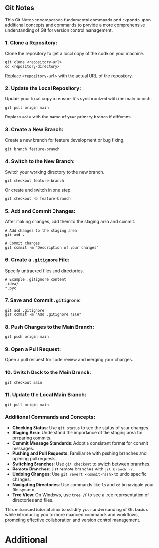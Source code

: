 ## Git Notes

This Git Notes encompasses fundamental commands and expands upon additional concepts and commands to provide a more comprehensive understanding of Git for version control management.

### 1. Clone a Repository:
Clone the repository to get a local copy of the code on your machine.
```git
git clone <repository-url>
cd <repository-directory>
```
Replace `<repository-url>` with the actual URL of the repository.

### 2. Update the Local Repository:
Update your local copy to ensure it's synchronized with the main branch.
```git
git pull origin main
```
Replace `main` with the name of your primary branch if different.

### 3. Create a New Branch:
Create a new branch for feature development or bug fixing.
```git
git branch feature-branch
```

### 4. Switch to the New Branch:
Switch your working directory to the new branch.
```git
git checkout feature-branch
```
Or create and switch in one step:
```git
git checkout -b feature-branch
```

### 5. Add and Commit Changes:
After making changes, add them to the staging area and commit.
```git
# Add changes to the staging area
git add .

# Commit changes
git commit -m "Description of your changes"
```

### 6. Create a `.gitignore` File:
Specify untracked files and directories.
```plaintext
# Example .gitignore content
.idea/
*.pyc
```

### 7. Save and Commit `.gitignore`:
```git
git add .gitignore
git commit -m "Add .gitignore file"
```

### 8. Push Changes to the Main Branch:
```git
git push origin main
```

### 9. Open a Pull Request:
Open a pull request for code review and merging your changes.

### 10. Switch Back to the Main Branch:
```git
git checkout main
```

### 11. Update the Local Main Branch:
```git
git pull origin main
```

### Additional Commands and Concepts:
- **Checking Status**: Use `git status` to see the status of your changes.
- **Staging Area**: Understand the importance of the staging area for preparing commits.
- **Commit Message Standards**: Adopt a consistent format for commit messages.
- **Pushing and Pull Requests**: Familiarize with pushing branches and opening pull requests.
- **Switching Branches**: Use `git checkout` to switch between branches.
- **Remote Branches**: List remote branches with `git branch -r`.
- **Undoing Changes**: Use `git revert <commit-hash>` to undo specific changes.
- **Navigating Directories**: Use commands like `ls` and `cd` to navigate your file system.
- **Tree View**: On Windows, use `tree /F` to see a tree representation of directories and files.

This enhanced tutorial aims to solidify your understanding of Git basics while introducing you to more nuanced commands and workflows, promoting effective collaboration and version control management.

# Additional